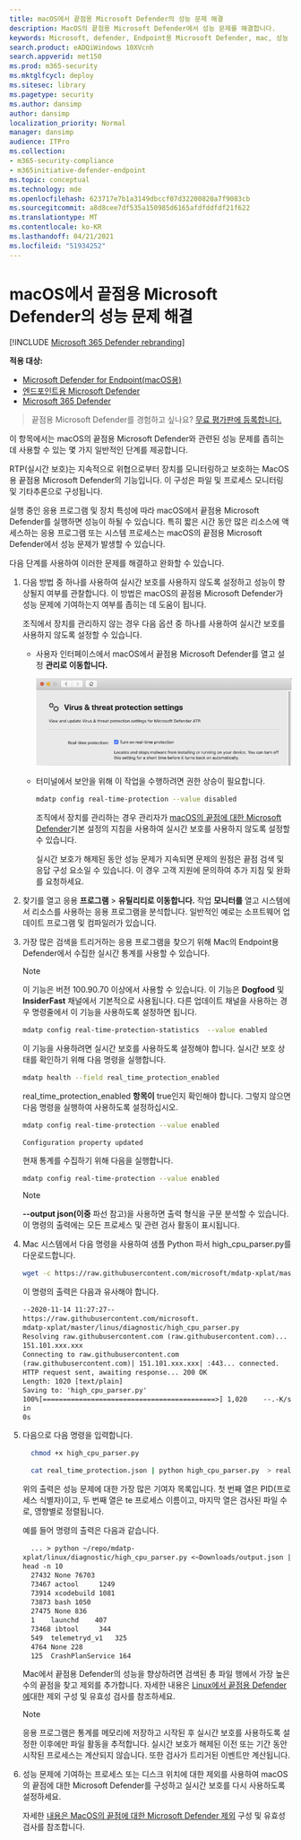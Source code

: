 ```yaml
---
title: macOS에서 끝점용 Microsoft Defender의 성능 문제 해결
description: MacOS의 끝점용 Microsoft Defender에서 성능 문제를 해결합니다.
keywords: Microsoft, defender, Endpoint용 Microsoft Defender, mac, 성능
search.product: eADQiWindows 10XVcnh
search.appverid: met150
ms.prod: m365-security
ms.mktglfcycl: deploy
ms.sitesec: library
ms.pagetype: security
ms.author: dansimp
author: dansimp
localization_priority: Normal
manager: dansimp
audience: ITPro
ms.collection:
- m365-security-compliance
- m365initiative-defender-endpoint
ms.topic: conceptual
ms.technology: mde
ms.openlocfilehash: 623717e7b1a3149dbccf07d32200820a7f9083cb
ms.sourcegitcommit: a8d8cee7df535a150985d6165afdfddfdf21f622
ms.translationtype: MT
ms.contentlocale: ko-KR
ms.lasthandoff: 04/21/2021
ms.locfileid: "51934252"
---
```

# <a name="troubleshoot-performance-issues-for-microsoft-defender-for-endpoint-on-macos"></a>macOS에서 끝점용 Microsoft Defender의 성능 문제 해결

[!INCLUDE [Microsoft 365 Defender rebranding](../../includes/microsoft-defender.md)]


**적용 대상:**

- [Microsoft Defender for Endpoint(macOS용)](microsoft-defender-endpoint-mac.md)
- [엔드포인트용 Microsoft Defender](https://go.microsoft.com/fwlink/p/?linkid=2154037) 
- [Microsoft 365 Defender](https://go.microsoft.com/fwlink/?linkid=2118804)

> 끝점용 Microsoft Defender를 경험하고 싶나요? [무료 평가판에 등록합니다.](https://www.microsoft.com/microsoft-365/windows/microsoft-defender-atp?ocid=docs-wdatp-exposedapis-abovefoldlink)

이 항목에서는 macOS의 끝점용 Microsoft Defender와 관련된 성능 문제를 좁히는 데 사용할 수 있는 몇 가지 일반적인 단계를 제공합니다.

RTP(실시간 보호)는 지속적으로 위협으로부터 장치를 모니터링하고 보호하는 MacOS용 끝점용 Microsoft Defender의 기능입니다. 이 구성은 파일 및 프로세스 모니터링 및 기타추론으로 구성됩니다.

실행 중인 응용 프로그램 및 장치 특성에 따라 macOS에서 끝점용 Microsoft Defender를 실행하면 성능이 하될 수 있습니다. 특히 짧은 시간 동안 많은 리소스에 액세스하는 응용 프로그램 또는 시스템 프로세스는 macOS의 끝점용 Microsoft Defender에서 성능 문제가 발생할 수 있습니다.

다음 단계를 사용하여 이러한 문제를 해결하고 완화할 수 있습니다.

1. 다음 방법 중 하나를 사용하여 실시간 보호를 사용하지 않도록 설정하고 성능이 향상될지 여부를 관찰합니다. 이 방법은 macOS의 끝점용 Microsoft Defender가 성능 문제에 기여하는지 여부를 좁히는 데 도움이 됩니다.

      조직에서 장치를 관리하지 않는 경우 다음 옵션 중 하나를 사용하여 실시간 보호를 사용하지 않도록 설정할 수 있습니다.

    - 사용자 인터페이스에서 macOS에서 끝점용 Microsoft Defender를 열고 설정 **관리로 이동합니다.**

      ![실시간 보호 스크린샷 관리](images/mdatp-36-rtp.png)

    - 터미널에서 보안을 위해 이 작업을 수행하려면 권한 상승이 필요합니다.

      ```bash
      mdatp config real-time-protection --value disabled
      ```

      조직에서 장치를 관리하는 경우 관리자가 [macOS의 끝점에 대한 Microsoft Defender](mac-preferences.md)기본 설정의 지침을 사용하여 실시간 보호를 사용하지 않도록 설정할 수 있습니다.
      
      실시간 보호가 해제된 동안 성능 문제가 지속되면 문제의 원점은 끝점 검색 및 응답 구성 요소일 수 있습니다. 이 경우 고객 지원에 문의하여 추가 지침 및 완화를 요청하세요.

2. 찾기를 열고 응용 **프로그램**  >  **유틸리티로 이동합니다.** 작업 **모니터를** 열고 시스템에서 리소스를 사용하는 응용 프로그램을 분석합니다. 일반적인 예로는 소프트웨어 업데이트 프로그램 및 컴파일러가 있습니다.

1. 가장 많은 검색을 트리거하는 응용 프로그램을 찾으기 위해 Mac의 Endpoint용 Defender에서 수집한 실시간 통계를 사용할 수 있습니다.

      > [!NOTE]
      > 이 기능은 버전 100.90.70 이상에서 사용할 수 있습니다.
      이 기능은 **Dogfood** 및 **InsiderFast** 채널에서 기본적으로 사용됩니다. 다른 업데이트 채널을 사용하는 경우 명령줄에서 이 기능을 사용하도록 설정하면 됩니다.
      ```bash
      mdatp config real-time-protection-statistics  --value enabled
      ```

      이 기능을 사용하려면 실시간 보호를 사용하도록 설정해야 합니다. 실시간 보호 상태를 확인하기 위해 다음 명령을 실행합니다.

      ```bash
      mdatp health --field real_time_protection_enabled
      ```

    real_time_protection_enabled **항목이** true인지 확인해야 합니다. 그렇지 않으면 다음 명령을 실행하여 사용하도록 설정하십시오.

      ```bash
      mdatp config real-time-protection --value enabled
      ```

      ```output
      Configuration property updated
      ```

      현재 통계를 수집하기 위해 다음을 실행합니다.

      ```bash
      mdatp config real-time-protection --value enabled
      ```

      > [!NOTE]
      > **--output json(이중** 파선 참고)을 사용하면 출력 형식을 구문 분석할 수 있습니다.
      이 명령의 출력에는 모든 프로세스 및 관련 검사 활동이 표시됩니다.

1. Mac 시스템에서 다음 명령을 사용하여 샘플 Python 파서 high_cpu_parser.py를 다운로드합니다.

    ```bash
    wget -c https://raw.githubusercontent.com/microsoft/mdatp-xplat/master/linux/diagnostic/high_cpu_parser.py
    ```

    이 명령의 출력은 다음과 유사해야 합니다.

    ```Output
    --2020-11-14 11:27:27-- https://raw.githubusercontent.com/microsoft.
    mdatp-xplat/master/linus/diagnostic/high_cpu_parser.py
    Resolving raw.githubusercontent.com (raw.githubusercontent.com)... 151.101.xxx.xxx
    Connecting to raw.githubusercontent.com (raw.githubusercontent.com)| 151.101.xxx.xxx| :443... connected.
    HTTP request sent, awaiting response... 200 OK
    Length: 1020 [text/plain]
    Saving to: 'high_cpu_parser.py'
    100%[===========================================>] 1,020    --.-K/s   in 
    0s
    ```

1. 다음으로 다음 명령을 입력합니다.

      ```bash
        chmod +x high_cpu_parser.py
      ```

      ```bash
        cat real_time_protection.json | python high_cpu_parser.py  > real_time_protection.log
      ```

      위의 출력은 성능 문제에 대한 가장 많은 기여자 목록입니다. 첫 번째 열은 PID(프로세스 식별자)이고, 두 번째 열은 te 프로세스 이름이고, 마지막 열은 검사된 파일 수로, 영향별로 정렬됩니다.

      예를 들어 명령의 출력은 다음과 같습니다.

      ```output
        ... > python ~/repo/mdatp-xplat/linux/diagnostic/high_cpu_parser.py <~Downloads/output.json | head -n 10
        27432 None 76703
        73467 actool     1249
        73914 xcodebuild 1081
        73873 bash 1050
        27475 None 836
        1    launchd    407
        73468 ibtool     344
        549  telemetryd_v1   325
        4764 None 228
        125  CrashPlanService 164
      ```

      Mac에서 끝점용 Defender의 성능을 향상하려면 검색된 총 파일 행에서 가장 높은 수의 끝점을 찾고 제외를 추가합니다. 자세한 내용은 [Linux에서 끝점용 Defender에](linux-exclusions.md)대한 제외 구성 및 유효성 검사를 참조하세요.

      > [!NOTE]
      > 응용 프로그램은 통계를 메모리에 저장하고 시작된 후 실시간 보호를 사용하도록 설정한 이후에만 파일 활동을 추적합니다. 실시간 보호가 해제된 이전 또는 기간 동안 시작된 프로세스는 계산되지 않습니다. 또한 검사가 트리거된 이벤트만 계산됩니다.
      > 
1. 성능 문제에 기여하는 프로세스 또는 디스크 위치에 대한 제외를 사용하여 macOS의 끝점에 대한 Microsoft Defender를 구성하고 실시간 보호를 다시 사용하도록 설정하세요.

     자세한 [내용은 MacOS의 끝점에 대한 Microsoft Defender 제외](mac-exclusions.md) 구성 및 유효성 검사를 참조합니다.
